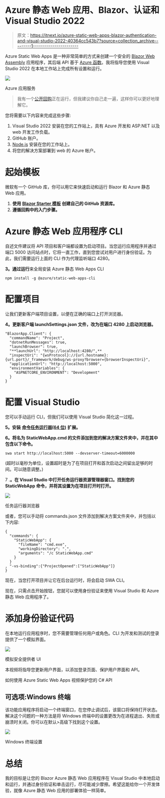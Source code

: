 # Azure 静态 Web 应用、Blazor、认证和 Visual Studio 2022

> 原文：<https://itnext.io/azure-static-web-apps-blazor-authentication-and-visual-studio-2022-40364cc543b7?source=collection_archive---------1----------------------->

Azure Static Web Apps 是一种非常简单的方式来创建一个安全的 [Blazor Web Assembly](https://docs.microsoft.com/en-us/aspnet/core/blazor/) 应用程序，其后端 API 基于 [Azure 函数](https://docs.microsoft.com/en-us/azure/azure-functions/functions-overview)。我将指导您使用 Visual Studio 2022 在本地工作站上完成所有设置和运行。

![](img/0b1172b8e39b01375a203c8dbb6ce796.png)

Azure 应用服务

> 我有一个[公开回购](https://github.com/scottkuhl/StaticBlazorAuth)正在运行，但我建议你自己走一遍，这样你可以更好地理解它。

您将需要以下内容来完成这些步骤:

1.  Visual Studio 2022 安装在您的工作站上，具有 Azure 开发和 ASP.NET 以及 web 开发工作负载。
2.  GitHub 账户。
3.  [Node.js](https://nodejs.org/en/) 安装在您的工作站上。
4.  将您的解决方案部署到 web 的 Azure 帐户。

# 起始模板

微软有一个 GitHub 库，你可以用它来快速启动和运行 Blazor 和 Azure 静态 Web 应用。

1.  **使用** [**Blazor Starter 模板**](https://github.com/staticwebdev/blazor-starter) **创建自己的 GitHub 资源库。**
2.  **遵循回购中的入门步骤。**

# Azure 静态 Web 应用程序 CLI

自述文件建议将 API 项目和客户端都设置为启动项目。当您运行应用程序并通过端口 5000 访问站点时，它将一直工作，直到您尝试对用户进行身份验证。为此，我们需要运行上面的 CLI 作为代理监听端口 4280。

**3。通过运行**来全局安装 Azure 静态 Web Apps CLI

```
npm install -g @azure/static-web-apps-cli
```

# 配置项目

让我们更新客户端项目设置，以便在正确的端口上打开浏览器。

**4。更新客户端 launchSettings.json 文件，改为在端口 4280 上启动浏览器。**

```
"BlazorApp.Client": {
  "commandName": "Project",
  "dotnetRunMessages": true,
  "launchBrowser": true,
  "**launchUrl": "http://localhost:4280/",**
  "inspectUri": "{wsProtocol}://{url.hostname}:{url.port}/_framework/debug/ws-proxy?browser={browserInspectUri}",
  "applicationUrl": "http://localhost:5000",
  "environmentVariables": {
    "ASPNETCORE_ENVIRONMENT": "Development"
  }
}
```

# 配置 Visual Studio

您可以手动运行 CLI，但我们可以使用 Visual Studio 简化这一过程。

**5。安装** [**命令任务运行器(64 位)**](https://marketplace.visualstudio.com/items?itemName=MadsKristensen.CommandTaskRunner64) **扩展。**

**6。将名为 StaticWebApp.cmd 的文件添加到您的解决方案文件夹中，并在其中包含以下命令。**

```
swa start http://localhost:5000 --devserver-timeout=6000000
```

(超时以毫秒为单位，设置超时是为了在项目打开和首次启动之间留出足够的时间。可以随意调整。)

7 .**。在 Visual Studio 中打开任务运行器资源管理器窗口。找到您的 StaticWebApp 命令，并将其设置为在项目打开时打开。**

![](img/12233682eb66dcc7db35b1bd20b1d9c2.png)

任务运行器浏览器

或者，您可以手动将 commands.json 文件添加到解决方案文件夹中，并包括以下内容:

```
{
  "commands": {
    "StaticWebApp": {
      "fileName": "cmd.exe",
      "workingDirectory": ".",
      "arguments": "/c StaticWebApp.cmd"
    }
  }
, "-vs-binding":{"ProjectOpened":["StaticWebApp"]}
}
```

现在，当您打开项目并让它在后台运行时，将会启动 SWA CLI。

现在，只需点击开始按钮，您就可以使用身份验证来使用 Visual Studio 和 Azure 静态 Web 应用程序了。

# 添加身份验证代码

在本地运行应用程序时，您不需要管理任何用户或角色。CLI 为开发和测试的登录提供了一个模拟界面。

![](img/c78b3daf1ccf9bd19c147b856335f4a7.png)

模拟安全提供者 UI

本视频将指导您更新用户界面，以添加登录页面、保护用户界面和 API。

如何使用 Azure Static Web Apps 视频保护您的 C# API

## 可选项:Windows 终端

该功能应用程序将启动一个终端窗口，在您停止调试后，该窗口将保持打开状态。解决这个问题的一种方法是将 Windows 终端中的设置更改为在进程退出、失败或崩溃时关闭。你可以在默认>高级下找到这个设置。

![](img/aeda33acf43b026b57de78dc64d3ef0a.png)

Windows 终端设置

# **总结**

我的目标是让您的 Blazor Azure 静态 Web 应用程序在 Visual Studio 中本地启动和运行，并通过身份验证和单击运行，尽可能减少摩擦。希望这能给你一个开发体验，就像 Azure 静态 Web 应用的部署体验一样简单。
